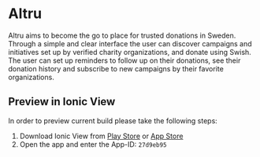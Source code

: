 # Altru

Altru aims to become the go to place for trusted donations in Sweden. Through a simple and clear interface the user can discover campaigns and initiatives set up by verified charity organizations, and donate using Swish. The user can set up reminders to follow up on their donations, see their donation history and subscribe to new campaigns by their favorite organizations.

## Preview in Ionic View

In order to preview current build please take the following steps:

1. Download Ionic View from [Play Store](https://play.google.com/store/apps/details?id=com.ionicframework.view) or [App Store](https://itunes.apple.com/us/app/ionic-view-test-share-ionic-apps/id1271789931)
2. Open the app and enter the App-ID: ``27d9eb95``
